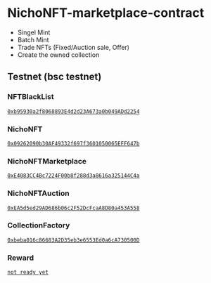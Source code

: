 ﻿# NichoNFT-marketplace-contract
 - Singel Mint
 - Batch Mint
 - Trade NFTs (Fixed/Auction sale, Offer)
 - Create the owned collection

## Testnet (bsc testnet)
### NFTBlackList 
[```0xb95930a2f8068893E4d2d23A673a0b049ADd2254```](https://testnet.bscscan.com/address/0xb95930a2f8068893E4d2d23A673a0b049ADd2254)

### NichoNFT 
[```0x09262090b30AF49332f697f3601050065EFF647b```](https://testnet.bscscan.com/address/0x09262090b30AF49332f697f3601050065EFF647b)

### NichoNFTMarketplace 
[```0xE4083CC4Bc7224F00b8f288d3a8616a325144C4a```](https://testnet.bscscan.com/address/0xE4083CC4Bc7224F00b8f288d3a8616a325144C4a)

### NichoNFTAuction 
[```0xEA5d5ed29AD686b06c2F52DcFcaA8D80a453A558```](https://testnet.bscscan.com/address/0xEA5d5ed29AD686b06c2F52DcFcaA8D80a453A558)

### CollectionFactory 
[```0xbeba016c86683A2D35eb3e6553Ed0a6cA730500D```](https://testnet.bscscan.com/address/0xbeba016c86683A2D35eb3e6553Ed0a6cA730500D)

### Reward
[``` not ready yet ```](https://testnet.bscscan.com/address/)
